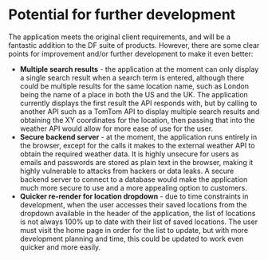 # Potential for further development

The application meets the original client requirements, and will be a fantastic addition to the DF suite of products. However, there are some clear points for improvement and/or further development to make it even better:

* **Multiple search results** - the application at the moment can only display a single search result when a search term is entered, although there could be multiple results for the same location name, such as London being the name of a place in both the US and the UK. The application currently displays the first result the API responds with, but by calling to another API such as a TomTom API to display multiple search results and obtaining the XY coordinates for the location, then passing that into the weather API would allow for more ease of use for the user.
* **Secure backend server** - at the moment, the application runs entirely in the browser, except for the calls it makes to the external weather API to obtain the required weather data. It is highly unsecure for users as emails and passwords are stored as plain text in the browser, making it highly vulnerable to attacks from hackers or data leaks. A secure backend server to connect to a database would make the application much more secure to use and a more appealing option to customers.
* **Quicker re-render for location dropdown** - due to time constraints in development, when the user accesses their saved locations from the dropdown available in the header of the application, the list of locations is not always 100% up to date with their list of saved locations. The user must visit the home page in order for the list to update, but with more development planning and time, this could be updated to work even quicker and more easily.